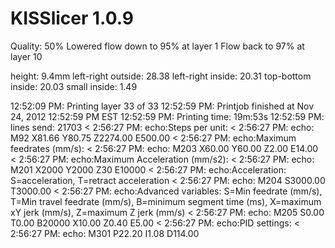 KISSlicer 1.0.9
===============

Quality: 50%
Lowered flow down to 95% at layer 1
Flow back to 97% at layer 10

height: 9.4mm
left-right outside: 28.38
left-right inside: 20.31
top-bottom inside: 20.03
small inside: 1.49

  12:52:09 PM: Printing layer 33 of 33
  12:52:59 PM: Printjob finished at Nov 24, 2012 12:52:59 PM EST
  12:52:59 PM: Printing time: 19m:53s
  12:52:59 PM: lines send: 21703
< 2:56:27 PM: echo:Steps per unit:
< 2:56:27 PM: echo:  M92 X81.66 Y80.75 Z2274.00 E500.00
< 2:56:27 PM: echo:Maximum feedrates (mm/s):
< 2:56:27 PM: echo:  M203 X60.00 Y60.00 Z2.00 E14.00
< 2:56:27 PM: echo:Maximum Acceleration (mm/s2):
< 2:56:27 PM: echo:  M201 X2000 Y2000 Z30 E10000
< 2:56:27 PM: echo:Acceleration: S=acceleration, T=retract acceleration
< 2:56:27 PM: echo:  M204 S3000.00 T3000.00
< 2:56:27 PM: echo:Advanced variables: S=Min feedrate (mm/s), T=Min travel feedrate (mm/s), B=minimum segment time (ms), X=maximum xY jerk (mm/s),  Z=maximum Z jerk (mm/s)
< 2:56:27 PM: echo:  M205 S0.00 T0.00 B20000 X10.00 Z0.40 E5.00
< 2:56:27 PM: echo:PID settings:
< 2:56:27 PM: echo:   M301 P22.20 I1.08 D114.00
